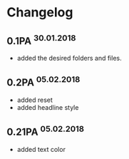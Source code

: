 # Changelog

## 0.1PA <sup>30.01.2018</sup>

- added the desired folders and files.

## 0.2PA <sup>05.02.2018</sup>

- added reset
- added headline style

## 0.21PA <sup>05.02.2018</sup>

- added text color